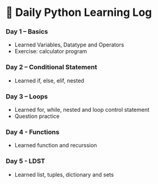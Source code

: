 # 📘 Daily Python Learning Log

### Day 1 – Basics
- Learned Variables, Datatype and Operators
- Exercise: calculator program

### Day 2 – Conditional Statement
- Learned if, else, elif, nested

### Day 3 – Loops
- Learned for, while, nested and loop control statement
- Question practice

### Day 4 - Functions
- Learned function and recurssion

### Day 5 - LDST
- Learned list, tuples, dictionary and sets